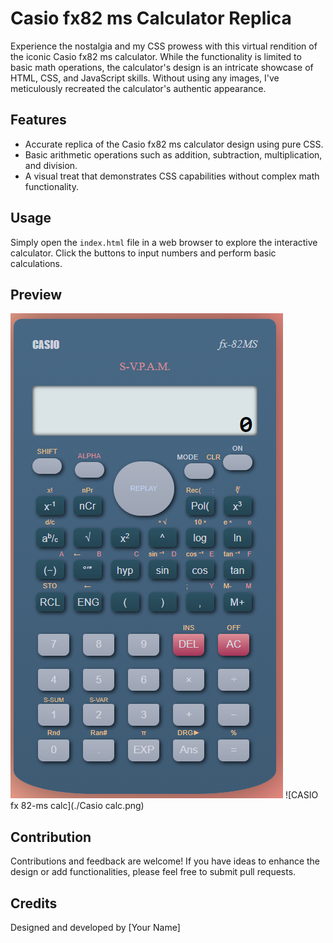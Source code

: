# Casio fx82 ms Calculator Replica

Experience the nostalgia and my CSS prowess with this virtual rendition of the iconic Casio fx82 ms calculator. While the functionality is limited to basic math operations, the calculator's design is an intricate showcase of HTML, CSS, and JavaScript skills. Without using any images, I've meticulously recreated the calculator's authentic appearance. 

## Features
- Accurate replica of the Casio fx82 ms calculator design using pure CSS.
- Basic arithmetic operations such as addition, subtraction, multiplication, and division.
- A visual treat that demonstrates CSS capabilities without complex math functionality.

## Usage
Simply open the `index.html` file in a web browser to explore the interactive calculator. Click the buttons to input numbers and perform basic calculations.

## Preview
![CASIO fx 82-ms](./Casio.png)
![CASIO fx 82-ms calc](./Casio calc.png)

## Contribution
Contributions and feedback are welcome! If you have ideas to enhance the design or add functionalities, please feel free to submit pull requests.

## Credits
Designed and developed by [Your Name]
